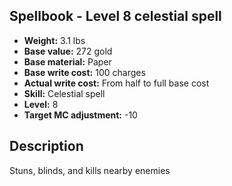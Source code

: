 ## Spellbook - Level 8 celestial spell

- **Weight:** 3.1 lbs
- **Base value:** 272 gold
- **Base material:** Paper
- **Base write cost:** 100 charges
- **Actual write cost:** From half to full base cost
- **Skill:** Celestial spell
- **Level:** 8
- **Target MC adjustment:** -10

## Description

Stuns, blinds, and kills nearby enemies
